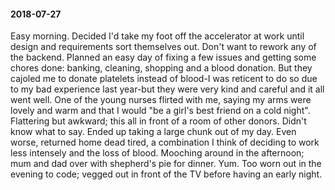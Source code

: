 #### 2018-07-27

Easy morning. Decided I'd take my foot off the accelerator at work until design and requirements sort themselves out. Don't want to rework any of the backend. Planned an easy day of fixing a few issues and getting some chores done: banking, cleaning, shopping and a blood donation. But they cajoled me to donate platelets instead of blood-I was reticent to do so due to my bad experience last year-but they were very kind and careful and it all went well. One of the young nurses flirted with me, saying my arms were lovely and warm and that I would "be a girl's best friend on a cold night". Flattering but awkward; this all in front of a room of other donors. Didn't know what to say. Ended up taking a large chunk out of my day. Even worse, returned home dead tired, a combination I think of deciding to work less intensely and the loss of blood. Mooching around in the afternoon; mum and dad over with shepherd's pie for dinner. Yum. Too worn out in the evening to code; vegged out in front of the TV before having an early night.